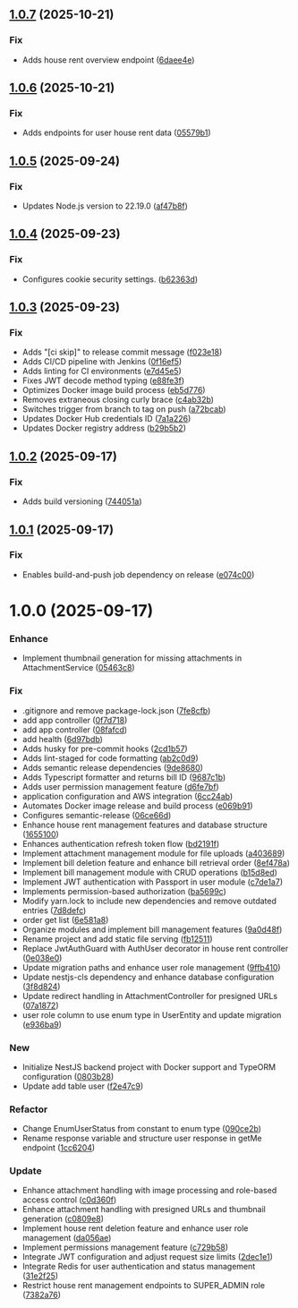 ## [1.0.7](https://github.com/punya199/demo-app-backend/compare/v1.0.6...v1.0.7) (2025-10-21)


### Fix

* Adds house rent overview endpoint ([6daee4e](https://github.com/punya199/demo-app-backend/commit/6daee4ecdf85d4add57864ef4924fd62c8da90e1))

## [1.0.6](https://github.com/punya199/demo-app-backend/compare/v1.0.5...v1.0.6) (2025-10-21)


### Fix

* Adds endpoints for user house rent data ([05579b1](https://github.com/punya199/demo-app-backend/commit/05579b1b89205b87c7d7486c4b2a2f0d7af39d1d))

## [1.0.5](https://github.com/punya199/demo-app-backend/compare/v1.0.4...v1.0.5) (2025-09-24)


### Fix

* Updates Node.js version to 22.19.0 ([af47b8f](https://github.com/punya199/demo-app-backend/commit/af47b8f5804dda510149255735a1bc17f1611ea6))

## [1.0.4](https://github.com/punya199/demo-app-backend/compare/v1.0.3...v1.0.4) (2025-09-23)


### Fix

* Configures cookie security settings. ([b62363d](https://github.com/punya199/demo-app-backend/commit/b62363d09e5f0b88edded37013c96496c3e3d286))

## [1.0.3](https://github.com/punya199/demo-app-backend/compare/v1.0.2...v1.0.3) (2025-09-23)


### Fix

* Adds "[ci skip]" to release commit message ([f023e18](https://github.com/punya199/demo-app-backend/commit/f023e182f074de162a5e568f78ca46b123ab4a34))
* Adds CI/CD pipeline with Jenkins ([0f16ef5](https://github.com/punya199/demo-app-backend/commit/0f16ef521befce5507f4272c8a7a67f8d6aeabf3))
* Adds linting for CI environments ([e7d45e5](https://github.com/punya199/demo-app-backend/commit/e7d45e555000b7081c959e7b65c2ca3ebf0c7bef))
* Fixes JWT decode method typing ([e88fe3f](https://github.com/punya199/demo-app-backend/commit/e88fe3fae485018eb88c4a257916908bc34b4b63))
* Optimizes Docker image build process ([eb5d776](https://github.com/punya199/demo-app-backend/commit/eb5d776f26d76b61349d71763e39e0f471cbbd14))
* Removes extraneous closing curly brace ([c4ab32b](https://github.com/punya199/demo-app-backend/commit/c4ab32bb1b843e01e91d6ae81a6600ce78dbb4ef))
* Switches trigger from branch to tag on push ([a72bcab](https://github.com/punya199/demo-app-backend/commit/a72bcab314b26a28fe4da305773b5d388ed01207))
* Updates Docker Hub credentials ID ([7a1a226](https://github.com/punya199/demo-app-backend/commit/7a1a226dffe6c39b4b7722158c08a93a0ea31d52))
* Updates Docker registry address ([b29b5b2](https://github.com/punya199/demo-app-backend/commit/b29b5b2f88cbbe9609fa3ecbade381fd2bfb15e2))

## [1.0.2](https://github.com/punya199/demo-app-backend/compare/v1.0.1...v1.0.2) (2025-09-17)


### Fix

* Adds build versioning ([744051a](https://github.com/punya199/demo-app-backend/commit/744051a02d1a3eaea0635e0acdd89e7a698ba9ab))

## [1.0.1](https://github.com/punya199/demo-app-backend/compare/v1.0.0...v1.0.1) (2025-09-17)


### Fix

* Enables build-and-push job dependency on release ([e074c00](https://github.com/punya199/demo-app-backend/commit/e074c00663ba904359660c0b42278a1b3b9d5e09))

# 1.0.0 (2025-09-17)


### Enhance

* Implement thumbnail generation for missing attachments in AttachmentService ([05463c8](https://github.com/punya199/demo-app-backend/commit/05463c8d8fe952cd010ffd5c39aa2486c9932293))

### Fix

* .gitignore and remove package-lock.json ([7fe8cfb](https://github.com/punya199/demo-app-backend/commit/7fe8cfb22b43a1828c651dbc8d6bed1d32a9c5a0))
* add app controller ([0f7d718](https://github.com/punya199/demo-app-backend/commit/0f7d7181a3a0a51016e8a3e24a5b391c45706c16))
* add app controller ([08fafcd](https://github.com/punya199/demo-app-backend/commit/08fafcdb33110d3c2852aefd9339d447a53e269d))
* add health ([6d97bdb](https://github.com/punya199/demo-app-backend/commit/6d97bdbe465c88dc3d472bbb280a00fc41b736ff))
* Adds husky for pre-commit hooks ([2cd1b57](https://github.com/punya199/demo-app-backend/commit/2cd1b57ce30b3f402aedae4f9903caf63aa9b963))
* Adds lint-staged for code formatting ([ab2c0d9](https://github.com/punya199/demo-app-backend/commit/ab2c0d9d90c395549c43090c0ef1e07e73a243b9))
* Adds semantic release dependencies ([9de8680](https://github.com/punya199/demo-app-backend/commit/9de86801c52332b9ae344f3a825f8eb12fe730e2))
* Adds Typescript formatter and returns bill ID ([9687c1b](https://github.com/punya199/demo-app-backend/commit/9687c1b2166fd93699497f27447c7fed70c7a971))
* Adds user permission management feature ([d6fe7bf](https://github.com/punya199/demo-app-backend/commit/d6fe7bf3191392bcd9b8ed62d9d0de331f8b7665))
* application configuration and AWS integration ([6cc24ab](https://github.com/punya199/demo-app-backend/commit/6cc24ab27b21323cd8e9aafd380f0b57966c6557))
* Automates Docker image release and build process ([e069b91](https://github.com/punya199/demo-app-backend/commit/e069b911a0472ceecdba3203a3fbc2afc6879c73))
* Configures semantic-release ([06ce66d](https://github.com/punya199/demo-app-backend/commit/06ce66d1be3bc696ffa80df258e996d56c773c68))
* Enhance house rent management features and database structure ([1655100](https://github.com/punya199/demo-app-backend/commit/165510037509a7a958a45e4764e4377084378895))
* Enhances authentication refresh token flow ([bd2191f](https://github.com/punya199/demo-app-backend/commit/bd2191f13473717bd7d55ddae93ca67ad0328c2a))
* Implement attachment management module for file uploads ([a403689](https://github.com/punya199/demo-app-backend/commit/a403689ab136c441af4a859c6ac078ebcb6c56a5))
* Implement bill deletion feature and enhance bill retrieval order ([8ef478a](https://github.com/punya199/demo-app-backend/commit/8ef478a5d38efdab73f3c60e78bffa0402d0ac2f))
* Implement bill management module with CRUD operations ([b15d8ed](https://github.com/punya199/demo-app-backend/commit/b15d8ed5b986457c6f951923813f7a0073a110f8))
* Implement JWT authentication with Passport in user module ([c7de1a7](https://github.com/punya199/demo-app-backend/commit/c7de1a74b58dd67b74c534da5b6b514cc079ec04))
* Implements permission-based authorization ([ba5699c](https://github.com/punya199/demo-app-backend/commit/ba5699cb7ca2ce3cb25bd9adb538781190926fa4))
* Modify yarn.lock to include new dependencies and remove outdated entries ([7d8defc](https://github.com/punya199/demo-app-backend/commit/7d8defc302bd552a4aed077316f71ab263fcc53c))
* order get list ([6e581a8](https://github.com/punya199/demo-app-backend/commit/6e581a85d8ed7bc773e2356fef1d357d3244a3b4))
* Organize modules and implement bill management features ([9a0d48f](https://github.com/punya199/demo-app-backend/commit/9a0d48f9c6ca9f2ba7d90d947484e5415575f5b3))
* Rename project and add static file serving ([fb12511](https://github.com/punya199/demo-app-backend/commit/fb1251167beaa2f66cdc6d488c5122193d5d2929))
* Replace JwtAuthGuard with AuthUser decorator in house rent controller ([0e038e0](https://github.com/punya199/demo-app-backend/commit/0e038e0d3a761ca0fef3b669211d0e3cf200f032))
* Update migration paths and enhance user role management ([9ffb410](https://github.com/punya199/demo-app-backend/commit/9ffb4106e8229fdc87b7d8cf282ed34ca5d404e2))
* Update nestjs-cls dependency and enhance database configuration ([3f8d824](https://github.com/punya199/demo-app-backend/commit/3f8d8249238fad30b0d7ebd36b5381de7de07f27))
* Update redirect handling in AttachmentController for presigned URLs ([07a1872](https://github.com/punya199/demo-app-backend/commit/07a18728ed39689e7574f75042b61eaa6dd27eaa))
* user role column to use enum type in UserEntity and update migration ([e936ba9](https://github.com/punya199/demo-app-backend/commit/e936ba9b17bf5d20b6820114c66102e307de0c82))

### New

* Initialize NestJS backend project with Docker support and TypeORM configuration ([0803b28](https://github.com/punya199/demo-app-backend/commit/0803b28d29d344857d7c809c873b083a10ecda57))
* Update add table user ([f2e47c9](https://github.com/punya199/demo-app-backend/commit/f2e47c9b586b9ef7d1afe7babd283d49457ed0a3))

### Refactor

* Change EnumUserStatus from constant to enum type ([090ce2b](https://github.com/punya199/demo-app-backend/commit/090ce2b72d0b107fac0bd2f98e06d00b7dcbab3c))
* Rename response variable and structure user response in getMe endpoint ([1cc6204](https://github.com/punya199/demo-app-backend/commit/1cc62044429b375162fc392f29232c791c146ef6))

### Update

* Enhance attachment handling with image processing and role-based access control ([c0d360f](https://github.com/punya199/demo-app-backend/commit/c0d360fc77bfe8364dda1a63e31f0c724925280f))
* Enhance attachment handling with presigned URLs and thumbnail generation ([c0809e8](https://github.com/punya199/demo-app-backend/commit/c0809e8dcde4a2eb9e32330ef1c976cf4001bfd3))
* Implement house rent deletion feature and enhance user role management ([da056ae](https://github.com/punya199/demo-app-backend/commit/da056aec6964e21a96171cbc83728d3b366a82f5))
* Implement permissions management feature ([c729b58](https://github.com/punya199/demo-app-backend/commit/c729b584d16f572251b27fb687adf76da7a32493))
* Integrate JWT configuration and adjust request size limits ([2dec1e1](https://github.com/punya199/demo-app-backend/commit/2dec1e1c040568cfb56150434a016a16dcd8c1af))
* Integrate Redis for user authentication and status management ([31e2f25](https://github.com/punya199/demo-app-backend/commit/31e2f25664c0ce08ceae1efabb96f5b326111919))
* Restrict house rent management endpoints to SUPER_ADMIN role ([7382a76](https://github.com/punya199/demo-app-backend/commit/7382a767c17a6aa775ab2389e02ec7e9a3150bcd))
